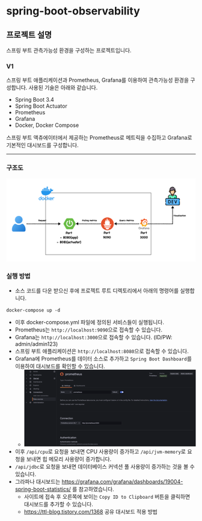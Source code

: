 # spring-boot-observability

## 프로젝트 설명

스프링 부트 관측가능성 환경을 구성하는 프로젝트입니다.

### V1

스프링 부트 애플리케이션과 Prometheus, Grafana를 이용하여 관측가능성 환경을 구성합니다. 사용된 기술은 아래와 같습니다.

- Spring Boot 3.4
- Spring Boot Actuator
- Prometheus
- Grafana
- Docker, Docker Compose

스프링 부트 액츄에이터에서 제공하는 Prometheus로 메트릭을 수집하고 Grafana로 기본적인 대시보드를 구성합니다.

---

### 구조도

![v1-structure](./images/v1/v1-structure.png)

### 실행 방법

- 소스 코드를 다운 받으신 후에 프로젝트 루트 디렉토리에서 아래의 명령어를 실행합니다.

```shell
docker-compose up -d
```

- 이후 docker-compose.yml 파일에 정의된 서비스들이 실행됩니다.
- Prometheus는 `http://localhost:9090`으로 접속할 수 있습니다.
- Grafana는 `http://localhost:3000`으로 접속할 수 있습니다. (ID/PW: admin/admin123)
- 스프링 부트 애플리케이션은 `http://localhost:8080`으로 접속할 수 있습니다.
- Grafana에 Prometheus를 데이터 소스로 추가하고 `Spring Boot Dashboard`를 이용하여 대시보드를 확인할 수 있습니다.
    - ![prometheus-datasource](./images/v1/prometheus.png)
- 이후 `/api/cpu`로 요청을 보내면 CPU 사용량이 증가하고 `/api/jvm-memory`로 요청을 보내면 힙 메모리 사용량이 증가합니다.
- `/api/jdbc`로 요청을 보내면 데이터베이스 커넥션 풀 사용량이 증가하는 것을 볼 수 있습니다.
- 그라파나 대시보드는 https://grafana.com/grafana/dashboards/19004-spring-boot-statistics/ 를 참고하였습니다.
    - 사이트에 접속 후 오른쪽에 보이는 `Copy ID to Clipboard` 버튼을 클릭하면 대시보드를 추가할 수 있습니다.
    - https://ttl-blog.tistory.com/1368 공유 대시보드 적용 방법